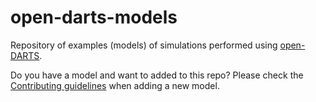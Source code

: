 # open-darts-models

Repository of examples (models) of simulations performed using [open-DARTS](https://gitlab.com/open-darts/open-darts).

Do you have a model and want to added to this repo? 
Please check the [Contributing guidelines](CONTRIBUTING.md) when adding a new model.
